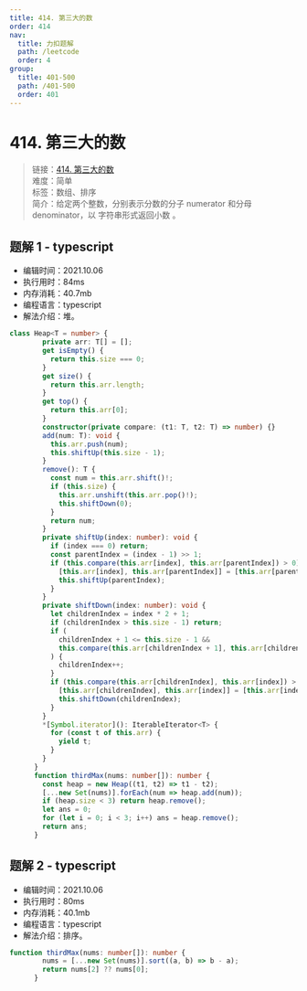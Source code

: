 ```yaml
---
title: 414. 第三大的数
order: 414
nav:
  title: 力扣题解
  path: /leetcode
  order: 4
group:
  title: 401-500
  path: /401-500
  order: 401
---
```


# 414. 第三大的数
    
> 链接：[414. 第三大的数](https://leetcode-cn.com/problems/third-maximum-number/)  
> 难度：简单  
> 标签：数组、排序  
> 简介：给定两个整数，分别表示分数的分子 numerator 和分母 denominator，以 字符串形式返回小数 。
      
## 题解 1 - typescript
- 编辑时间：2021.10.06
- 执行用时：84ms
- 内存消耗：40.7mb
- 编程语言：typescript
- 解法介绍：堆。
```typescript
class Heap<T = number> {
        private arr: T[] = [];
        get isEmpty() {
          return this.size === 0;
        }
        get size() {
          return this.arr.length;
        }
        get top() {
          return this.arr[0];
        }
        constructor(private compare: (t1: T, t2: T) => number) {}
        add(num: T): void {
          this.arr.push(num);
          this.shiftUp(this.size - 1);
        }
        remove(): T {
          const num = this.arr.shift()!;
          if (this.size) {
            this.arr.unshift(this.arr.pop()!);
            this.shiftDown(0);
          }
          return num;
        }
        private shiftUp(index: number): void {
          if (index === 0) return;
          const parentIndex = (index - 1) >> 1;
          if (this.compare(this.arr[index], this.arr[parentIndex]) > 0) {
            [this.arr[index], this.arr[parentIndex]] = [this.arr[parentIndex], this.arr[index]];
            this.shiftUp(parentIndex);
          }
        }
        private shiftDown(index: number): void {
          let childrenIndex = index * 2 + 1;
          if (childrenIndex > this.size - 1) return;
          if (
            childrenIndex + 1 <= this.size - 1 &&
            this.compare(this.arr[childrenIndex + 1], this.arr[childrenIndex]) > 0
          ) {
            childrenIndex++;
          }
          if (this.compare(this.arr[childrenIndex], this.arr[index]) > 0) {
            [this.arr[childrenIndex], this.arr[index]] = [this.arr[index], this.arr[childrenIndex]];
            this.shiftDown(childrenIndex);
          }
        }
        *[Symbol.iterator](): IterableIterator<T> {
          for (const t of this.arr) {
            yield t;
          }
        }
      }
      function thirdMax(nums: number[]): number {
        const heap = new Heap((t1, t2) => t1 - t2);
        [...new Set(nums)].forEach(num => heap.add(num));
        if (heap.size < 3) return heap.remove();
        let ans = 0;
        for (let i = 0; i < 3; i++) ans = heap.remove();
        return ans;
      } 
```

## 题解 2 - typescript
- 编辑时间：2021.10.06
- 执行用时：80ms
- 内存消耗：40.1mb
- 编程语言：typescript
- 解法介绍：排序。
```typescript
function thirdMax(nums: number[]): number {
        nums = [...new Set(nums)].sort((a, b) => b - a);
        return nums[2] ?? nums[0];
      }
```

      